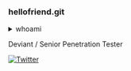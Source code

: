 ### hellofriend.git

<details>
  <summary>whoami</summary>
 </details>

Deviant / Senior Penetration Tester

[![Twitter](http://www.hackthebox.eu/badge/image/96780)](https://app.hackthebox.eu/profile/96780)
